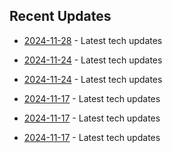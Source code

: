 

## Recent Updates
- [2024-11-28](https://github.com/coslynx/testing/blob/main/tweets/thread-resources-2024-11-28-9c5d35.md) - Latest tech updates

- [2024-11-24](https://github.com/coslynx/testing/blob/main/tweets/tweets-2024-11-24-ab8f3b.md) - Latest tech updates

- [2024-11-24](https://github.com/coslynx/testing/blob/main/tweets/tweets-2024-11-24-d70797.md) - Latest tech updates

- [2024-11-17](https://github.com/coslynx/testing/blob/main/tweets/tweets-2024-11-17-96cc77.md) - Latest tech updates

- [2024-11-17](https://github.com/coslynx/testing/blob/main/tweets/tweets-2024-11-17-317199.md) - Latest tech updates

- [2024-11-17](https://github.com/coslynx/testing/blob/main/tweets/tweets-2024-11-17-3f491a.md) - Latest tech updates